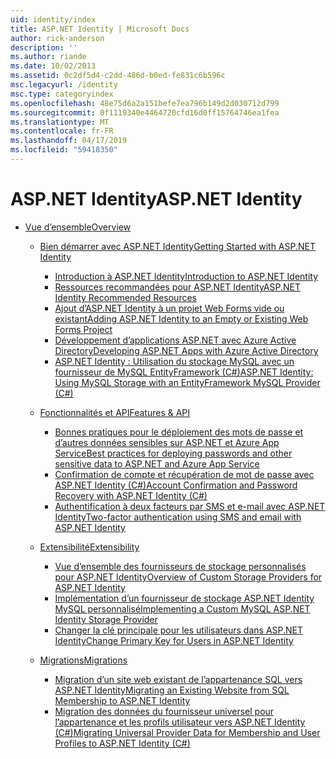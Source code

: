 ```yaml
---
uid: identity/index
title: ASP.NET Identity | Microsoft Docs
author: rick-anderson
description: ''
ms.author: riande
ms.date: 10/02/2013
ms.assetid: 0c2df5d4-c2dd-486d-b0ed-fe831c6b596c
msc.legacyurl: /identity
msc.type: categoryindex
ms.openlocfilehash: 48e75d6a2a151befe7ea796b149d2d030712d799
ms.sourcegitcommit: 0f1119340e4464720cfd16d0ff15764746ea1fea
ms.translationtype: MT
ms.contentlocale: fr-FR
ms.lasthandoff: 04/17/2019
ms.locfileid: "59418350"
---
```

# <a name="aspnet-identity"></a><span data-ttu-id="5d7be-102">ASP.NET Identity</span><span class="sxs-lookup"><span data-stu-id="5d7be-102">ASP.NET Identity</span></span>

- [<span data-ttu-id="5d7be-103">Vue d’ensemble</span><span class="sxs-lookup"><span data-stu-id="5d7be-103">Overview</span></span>](overview/index.md)

    - [<span data-ttu-id="5d7be-104">Bien démarrer avec ASP.NET Identity</span><span class="sxs-lookup"><span data-stu-id="5d7be-104">Getting Started with ASP.NET Identity</span></span>](overview/getting-started/index.md)

        - [<span data-ttu-id="5d7be-105">Introduction à ASP.NET Identity</span><span class="sxs-lookup"><span data-stu-id="5d7be-105">Introduction to ASP.NET Identity</span></span>](overview/getting-started/introduction-to-aspnet-identity.md)
        - [<span data-ttu-id="5d7be-106">Ressources recommandées pour ASP.NET Identity</span><span class="sxs-lookup"><span data-stu-id="5d7be-106">ASP.NET Identity Recommended Resources</span></span>](overview/getting-started/aspnet-identity-recommended-resources.md)
        - [<span data-ttu-id="5d7be-107">Ajout d’ASP.NET Identity à un projet Web Forms vide ou existant</span><span class="sxs-lookup"><span data-stu-id="5d7be-107">Adding ASP.NET Identity to an Empty or Existing Web Forms Project</span></span>](overview/getting-started/adding-aspnet-identity-to-an-empty-or-existing-web-forms-project.md)
        - [<span data-ttu-id="5d7be-108">Développement d’applications ASP.NET avec Azure Active Directory</span><span class="sxs-lookup"><span data-stu-id="5d7be-108">Developing ASP.NET Apps with Azure Active Directory</span></span>](overview/getting-started/developing-aspnet-apps-with-windows-azure-active-directory.md)
        - [<span data-ttu-id="5d7be-109">ASP.NET Identity : Utilisation du stockage MySQL avec un fournisseur de MySQL EntityFramework (C#)</span><span class="sxs-lookup"><span data-stu-id="5d7be-109">ASP.NET Identity: Using MySQL Storage with an EntityFramework MySQL Provider (C#)</span></span>](overview/getting-started/aspnet-identity-using-mysql-storage-with-an-entityframework-mysql-provider.md)
    - [<span data-ttu-id="5d7be-110">Fonctionnalités et API</span><span class="sxs-lookup"><span data-stu-id="5d7be-110">Features & API</span></span>](overview/features-api/index.md)

        - [<span data-ttu-id="5d7be-111">Bonnes pratiques pour le déploiement des mots de passe et d’autres données sensibles sur ASP.NET et Azure App Service</span><span class="sxs-lookup"><span data-stu-id="5d7be-111">Best practices for deploying passwords and other sensitive data to ASP.NET and Azure App Service</span></span>](overview/features-api/best-practices-for-deploying-passwords-and-other-sensitive-data-to-aspnet-and-azure.md)
        - [<span data-ttu-id="5d7be-112">Confirmation de compte et récupération de mot de passe avec ASP.NET Identity (C#)</span><span class="sxs-lookup"><span data-stu-id="5d7be-112">Account Confirmation and Password Recovery with ASP.NET Identity (C#)</span></span>](overview/features-api/account-confirmation-and-password-recovery-with-aspnet-identity.md)
        - [<span data-ttu-id="5d7be-113">Authentification à deux facteurs par SMS et e-mail avec ASP.NET Identity</span><span class="sxs-lookup"><span data-stu-id="5d7be-113">Two-factor authentication using SMS and email with ASP.NET Identity</span></span>](overview/features-api/two-factor-authentication-using-sms-and-email-with-aspnet-identity.md)
    - [<span data-ttu-id="5d7be-114">Extensibilité</span><span class="sxs-lookup"><span data-stu-id="5d7be-114">Extensibility</span></span>](overview/extensibility/index.md)

        - [<span data-ttu-id="5d7be-115">Vue d’ensemble des fournisseurs de stockage personnalisés pour ASP.NET Identity</span><span class="sxs-lookup"><span data-stu-id="5d7be-115">Overview of Custom Storage Providers for ASP.NET Identity</span></span>](overview/extensibility/overview-of-custom-storage-providers-for-aspnet-identity.md)
        - [<span data-ttu-id="5d7be-116">Implémentation d’un fournisseur de stockage ASP.NET Identity MySQL personnalisé</span><span class="sxs-lookup"><span data-stu-id="5d7be-116">Implementing a Custom MySQL ASP.NET Identity Storage Provider</span></span>](overview/extensibility/implementing-a-custom-mysql-aspnet-identity-storage-provider.md)
        - [<span data-ttu-id="5d7be-117">Changer la clé principale pour les utilisateurs dans ASP.NET Identity</span><span class="sxs-lookup"><span data-stu-id="5d7be-117">Change Primary Key for Users in ASP.NET Identity</span></span>](overview/extensibility/change-primary-key-for-users-in-aspnet-identity.md)
    - [<span data-ttu-id="5d7be-118">Migrations</span><span class="sxs-lookup"><span data-stu-id="5d7be-118">Migrations</span></span>](overview/migrations/index.md)

        - [<span data-ttu-id="5d7be-119">Migration d’un site web existant de l’appartenance SQL vers ASP.NET Identity</span><span class="sxs-lookup"><span data-stu-id="5d7be-119">Migrating an Existing Website from SQL Membership to ASP.NET Identity</span></span>](overview/migrations/migrating-an-existing-website-from-sql-membership-to-aspnet-identity.md)
        - [<span data-ttu-id="5d7be-120">Migration des données du fournisseur universel pour l’appartenance et les profils utilisateur vers ASP.NET Identity (C#)</span><span class="sxs-lookup"><span data-stu-id="5d7be-120">Migrating Universal Provider Data for Membership and User Profiles to ASP.NET Identity (C#)</span></span>](overview/migrations/migrating-universal-provider-data-for-membership-and-user-profiles-to-aspnet-identity.md)
